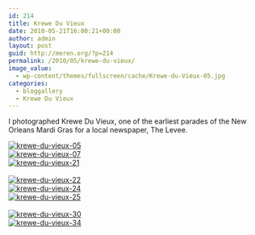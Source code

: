 ```yaml
---
id: 214
title: Krewe Du Vieux
date: 2010-05-21T16:00:21+00:00
author: admin
layout: post
guid: http://meren.org/?p=214
permalink: /2010/05/krewe-du-vieux/
image_value:
  - wp-content/themes/fullscreen/cache/Krewe-du-Vieux-05.jpg
categories:
  - bloggallery
  - Krewe Du Vieux
---
```

I photographed Krewe Du Vieux, one of the earliest parades of the New Orleans Mardi Gras for a local newspaper, The Levee.


<div id="ngg-image-16" class="ngg-gallery-thumbnail-box" style="width:100%;" >
<div class="ngg-gallery-thumbnail" >
<a href="{{ site.baseurl }}/images/krewe-du-vieux-krewe-du-vieux-05.jpg" title=" " rel="lightbox[set_2]" >
<img title="krewe-du-vieux-05" alt="krewe-du-vieux-05" src="{{ site.baseurl }}/images/krewe-du-vieux-krewe-du-vieux-05.jpg" >
</a>
</div>
</div>


 
<div id="ngg-image-17" class="ngg-gallery-thumbnail-box" style="width:100%;" >
<div class="ngg-gallery-thumbnail" >
<a href="{{ site.baseurl }}/images/krewe-du-vieux-krewe-du-vieux-07.jpg" title=" " rel="lightbox[set_2]" >
<img title="krewe-du-vieux-07" alt="krewe-du-vieux-07" src="{{ site.baseurl }}/images/krewe-du-vieux-krewe-du-vieux-07.jpg" >
</a>
</div>
</div>


 
<div id="ngg-image-18" class="ngg-gallery-thumbnail-box" style="width:100%;" >
<div class="ngg-gallery-thumbnail" >
<a href="{{ site.baseurl }}/images/krewe-du-vieux-krewe-du-vieux-21.jpg" title=" " rel="lightbox[set_2]" >
<img title="krewe-du-vieux-21" alt="krewe-du-vieux-21" src="{{ site.baseurl }}/images/krewe-du-vieux-krewe-du-vieux-21.jpg" >
</a>
</div>
</div>

<br style="clear: both" />

 
<div id="ngg-image-19" class="ngg-gallery-thumbnail-box" style="width:100%;" >
<div class="ngg-gallery-thumbnail" >
<a href="{{ site.baseurl }}/images/krewe-du-vieux-krewe-du-vieux-22.jpg" title=" " rel="lightbox[set_2]" >
<img title="krewe-du-vieux-22" alt="krewe-du-vieux-22" src="{{ site.baseurl }}/images/krewe-du-vieux-krewe-du-vieux-22.jpg" >
</a>
</div>
</div>


 
<div id="ngg-image-20" class="ngg-gallery-thumbnail-box" style="width:100%;" >
<div class="ngg-gallery-thumbnail" >
<a href="{{ site.baseurl }}/images/krewe-du-vieux-krewe-du-vieux-24.jpg" title=" " rel="lightbox[set_2]" >
<img title="krewe-du-vieux-24" alt="krewe-du-vieux-24" src="{{ site.baseurl }}/images/krewe-du-vieux-krewe-du-vieux-24.jpg" >
</a>
</div>
</div>


 
<div id="ngg-image-21" class="ngg-gallery-thumbnail-box" style="width:100%;" >
<div class="ngg-gallery-thumbnail" >
<a href="{{ site.baseurl }}/images/krewe-du-vieux-krewe-du-vieux-25.jpg" title=" " rel="lightbox[set_2]" >
<img title="krewe-du-vieux-25" alt="krewe-du-vieux-25" src="{{ site.baseurl }}/images/krewe-du-vieux-krewe-du-vieux-25.jpg" >
</a>
</div>
</div>

<br style="clear: both" />

 
<div id="ngg-image-22" class="ngg-gallery-thumbnail-box" style="width:100%;" >
<div class="ngg-gallery-thumbnail" >
<a href="{{ site.baseurl }}/images/krewe-du-vieux-krewe-du-vieux-30.jpg" title=" " rel="lightbox[set_2]" >
<img title="krewe-du-vieux-30" alt="krewe-du-vieux-30" src="{{ site.baseurl }}/images/krewe-du-vieux-krewe-du-vieux-30.jpg" >
</a>
</div>
</div>


 
<div id="ngg-image-23" class="ngg-gallery-thumbnail-box" style="width:100%;" >
<div class="ngg-gallery-thumbnail" >
<a href="{{ site.baseurl }}/images/krewe-du-vieux-krewe-du-vieux-34.jpg" title=" " rel="lightbox[set_2]" >
<img title="krewe-du-vieux-34" alt="krewe-du-vieux-34" src="{{ site.baseurl }}/images/krewe-du-vieux-krewe-du-vieux-34.jpg" >
</a>
</div>
</div>


